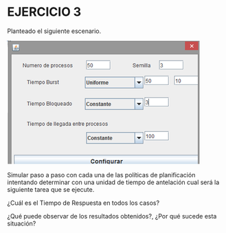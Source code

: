 # EJERCICIO 3

Planteado el siguiente escenario.

![Imagen](./img/ejercicio3.png)

Simular paso a paso con cada una de las políticas de planificación intentando determinar con una unidad de tiempo de antelación cual será la siguiente tarea que se ejecute.

¿Cuál es el Tiempo de Respuesta en todos los casos?

¿Qué puede observar de los resultados obtenidos?, ¿Por qué sucede esta situación?
